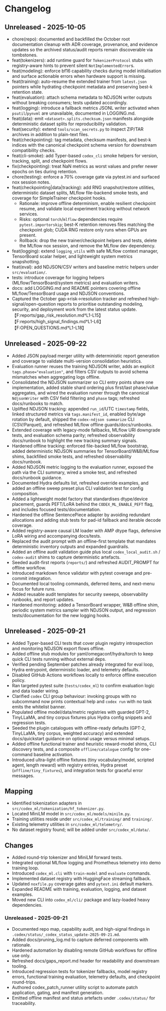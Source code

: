 # Changelog

## Unreleased - 2025-10-05
- chore(repo): documented and backfilled the October root documentation cleanup with ADR coverage, provenance, and evidence
  updates so the archived status/audit reports remain discoverable via tombstones.
- feat(tokenizers): add runtime guard for `TokenizerProtocol` stubs with registry-aware hints to prevent silent `NotImplementedError`s.
- feat(modeling): enforce bf16 capability checks during model initialisation and surface actionable errors when hardware support is missing.
- feat(training): auto-resume the extended trainer from `latest.json` pointers while hydrating checkpoint metadata and preserving best-k retention state.
- feat(evaluation): attach schema metadata to NDJSON writer outputs without breaking consumers; tests updated accordingly.
- feat(logging): introduce a fallback metrics JSONL writer activated when `psutil`/`pynvml` are unavailable, documented in LOGGING.md.
- feat(data): emit `<dataset>.splits.checksum.json` manifests alongside deterministic dataset splits for reproducibility validation.
- feat(security): extend `tools/scan_secrets.py` to inspect ZIP/TAR archives in addition to plain-text files.
- feat(checkpointing): tag metadata, checksum manifests, and best-k indices with the canonical checkpoint schema version for downstream compatibility checks.
- feat(cli-smoke): add Typer-based `codex_cli` smoke helpers for version, tracking, split, and checkpoint flows.
- fix(checkpointing): treat NaN metrics as worst values and prefer newer epochs on ties during retention.
- chore(testing): enforce a 70% coverage gate via pytest.ini and surfaced nox session notes.
- feat(checkpointing|data|tracking): add RNG snapshot/restore utilities, deterministic dataset splits, MLflow file-backend smoke tests, and coverage for SimpleTrainer checkpoint hooks.
  - Rationale: improve offline determinism, enable resilient checkpoint resume, and validate local experiment tracking without network services.
  - Risks: optional `torch`/`mlflow` dependencies require `pytest.importorskip`; best-K retention removes files matching the checkpoint glob; CUDA RNG restore only runs when GPUs are present.
  - Rollback: drop the new trainer/checkpoint helpers and tests, delete the MLflow nox session, and remove the MLflow dev dependency.
- feat(logging): extend `logging_utils` with safe MLflow context manager, TensorBoard scalar helper, and lightweight system metrics snapshotting.
- feat(eval): add NDJSON/CSV writers and baseline metric helpers under `src/evaluation/`.
- tests: introduce coverage for logging helpers (MLflow/TensorBoard/system metrics) and evaluation writers.
- docs: add LOGGING.md and README pointers covering offline MLflow/TensorBoard usage and NDJSON conventions.
- Captured the October gap→risk→resolution tracker and refreshed high-signal/open-question reports to prioritise outstanding modeling, security, and deployment work from the latest status update.【F:reports/gap_risk_resolution.md†L1-L15】【F:reports/high_signal_findings.md†L1-L6】【F:OPEN_QUESTIONS.md†L1-L18】

## Unreleased - 2025-09-22
- Added JSON payload merger utility with deterministic report generation and
  coverage to validate multi-version consolidation heuristics.
- Evaluation runner reuses the training NDJSON writer, adds an explicit
  `tags.phase="evaluation"`, and filters CSV outputs to avoid schema mismatches
  when aggregating logs offline.
- Consolidated the NDJSON summarizer so CLI entry points share one implementation, added stable shard ordering plus first/last
  phase/value aggregates, and wired the evaluation runner through the canonical `NdjsonWriter` with CSV field filtering and
  `phase` tags; refreshed docs/runbooks to match.
- Uplifted NDJSON tracking: appended `run_id`/UTC `timestamp` fields, linked structured metrics via `tags.manifest_id`, enabled byte/age rotation by default, shipped the `codex-ndjson summarize` CLI (CSV/Parquet), and refreshed MLflow offline guards/docs/runbooks.
- Extended coverage with legacy-mode fallbacks, MLflow URI downgrade tests, and evaluation schema parity; refreshed observability docs/runbook to highlight the new tracking summary signals.
- Hardened offline tracking: enforced file-backed MLflow bootstrap, added deterministic NDJSON summaries for TensorBoard/W&B/MLflow shims, backfilled smoke tests, and refreshed observability docs/runbook.
- Added NDJSON metric logging to the evaluation runner, exposed the path via the
  CLI summary, wired a smoke test, and refreshed docs/runbook guidance.
- Documented Hydra defaults list, refreshed override examples, and added an
  offline sweep preset plus CLI validation test for config composition.
- Added a lightweight model factory that standardises dtype/device placement,
  guards PEFT/LoRA behind the `CODEX_ML_ENABLE_PEFT` flag, and includes focused
  tests/documentation.
- Hardened the offline SentencePiece adapter by avoiding redundant allocations
  and adding stub tests for pad-id fallback and iterable decode coverage.
- Added registry-aware causal LM loader with AMP dtype flags, defensive LoRA
  wiring and accompanying docs/tests.
- Replaced the audit prompt with an offline-first template that mandates deterministic inventory outputs and expanded guardrails.
- Added an offline audit validation guide plus local `codex_local_audit.sh` / `codex-audit` shims to capture deterministic artefacts.
- Seeded audit-first reports (`reports/`) and refreshed AUDIT_PROMPT for offline workflow.
- Introduced markdown fence validator with pytest coverage and pre-commit integration.
- Documented local tooling commands, deferred items, and next-menu focus for future runs.
- Added reusable audit templates for security sweeps, observability runbooks, and report updates.
- Hardened monitoring: added a TensorBoard wrapper, W&B offline shim, periodic system
  metrics sampler with NDJSON output, and regression tests/documentation for the
  new logging hooks.

## Unreleased - 2025-09-21
- Added Typer-based CLI tests that cover plugin registry introspection and monitoring NDJSON export flows offline.
- Added offline stub modules for yaml/omegaconf/hydra/torch to keep quick CLI tests running without external deps.
- Verified pending September patches already integrated for eval loop, Hydra entrypoint, deterministic loader, and telemetry defaults.
- Disabled GitHub Actions workflows locally to enforce offline execution policy.
- Ran targeted pytest suite (`tests/codex_ml`) to confirm evaluation logic and data loader wiring.
- Clarified `codex` CLI group behaviour: invoking groups with no subcommand now prints contextual help and `codex run` with no task emits the whitelist banner.
- Populated offline model/data/metric registries with guarded GPT-2, TinyLLaMA, and tiny corpus fixtures plus Hydra config snippets and regression tests.
- Seeded the plugin catalogues with offline-ready defaults (GPT-2, TinyLLaMA, tiny corpus, weighted accuracy) and extended docs/quickstart guidance on optional usage versus minimal setups.
- Added offline functional trainer and heuristic reward-model shims, CLI discovery tests, and a composite `offline/catalogue` config for one-command baseline activation.
- Introduced ultra-light offline fixtures (tiny vocabulary/model, scripted agent, length reward) with registry entries, Hydra preset (`offline/tiny_fixtures`), and integration tests for graceful error messages.

## Mapping
- Identified tokenization adapters in `src/codex_ml/tokenization/hf_tokenizer.py`.
- Located MiniLM model in `src/codex_ml/models/minilm.py`.
- Training utilities reside under `src/codex_ml/training/` and `training/`.
- Existing telemetry utilities in `src/codex_ml/telemetry/`.
- No dataset registry found; will be added under `src/codex_ml/data/`.

## Changes
- Added round-trip tokenizer and MiniLM forward tests.
- Integrated optional MLflow logging and Prometheus telemetry into demo training loop.
- Introduced `codex_ml.cli` with `train-model` and `evaluate` commands.
- Implemented dataset registry with HuggingFace streaming fallback.
- Updated `noxfile.py` coverage gates and `pytest.ini` default markers.
- Expanded README with training, evaluation, logging, and dataset examples.
- Moved new CLI into `codex_ml/cli/` package and lazy-loaded heavy dependencies.

### Unreleased - 2025-09-21
- Documented repo map, capability audit, and high-signal findings in `.codex/status/_codex_status_update-2025-09-21.md`.
- Added docs/pruning_log.md to capture deferred components with rationale.
- Hardened automation by disabling remote GitHub workflows for offline use only.
- Refreshed docs/gaps_report.md header for readability and downstream tooling.
- Introduced regression tests for tokenizer fallbacks, model registry errors, functional training evaluation, telemetry defaults, and checkpoint round-trips.
- Authored codex_patch_runner utility script to automate patch application, gating, and manifest generation.
- Emitted offline manifest and status artefacts under `.codex/status/` for traceability.
